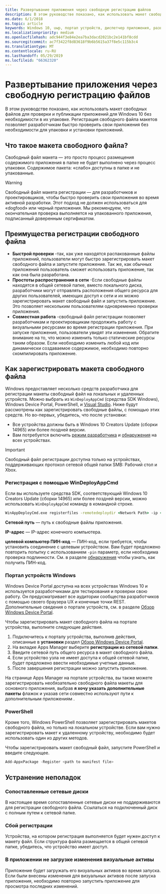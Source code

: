 ```yaml
---
title: Развертывание приложения через свободную регистрацию файлов
description: В этом руководстве показано, как использовать макет свободных файлов для проверки и публикации приложений для Windows 10 без необходимости в их упаковке.
ms.date: 6/1/2018
ms.topic: article
keywords: Windows 10, uwp, портал устройств, диспетчер приложения, развертывания, пакет sdk
ms.localizationpriority: medium
ms.openlocfilehash: adc944f3e84e2ea7ba3dacd2021bc2e141bf8cdd
ms.sourcegitcommit: ac7f3422f8d83618f9b6b5615a37f8e5c115b3c4
ms.translationtype: MT
ms.contentlocale: ru-RU
ms.lasthandoff: 05/29/2019
ms.locfileid: "66362320"
---
```

# <a name="deploy-an-app-through-loose-file-registration"></a>Развертывание приложения через свободную регистрацию файлов 

В этом руководстве показано, как использовать макет свободных файлов для проверки и публикации приложений для Windows 10 без необходимости в их упаковке. Регистрация свободного файла макетов позволяет разработчикам быстро проверить свои приложения без необходимости для упаковки и установки приложений. 

## <a name="what-is-a-loose-file-layout"></a>Что такое макета свободного файла?

Свободный файл макета — это просто процесс размещения содержимого приложения в папке не будет выполнено через процесс упаковки. Содержимое пакета: «слабо» доступны в папке и не упакованные. 

> [!WARNING]
> Свободный файл макета регистрации — для разработчиков и проектировщиков, чтобы быстро проверить свои приложения во время активной разработки. Этот подход не должен использоваться для «dogfood» или черный приложения. Мы рекомендуем, что окончательная проверка выполняется на упакованного приложения, подписанный доверенным сертификатом. 

## <a name="advantages-of-loose-file-registration"></a>Преимущества регистрации свободного файла

- **Быстрой проверки** -так, как уже находятся распакованные файлы приложений, пользователи могут быстро зарегистрировать макет свободного файла и запустите приложение. Так же, как обычных приложений пользователь сможет использовать приложение, так как она была разработана. 
- **Простоты распространения в сети** -Если свободные файлы находятся в общей сетевой папке, вместо локального диска, разработчики могут отправлять расположения общего ресурса для других пользователей, имеющих доступ к сети и их можно зарегистрировать макет свободный файл и запустить приложение. Это позволяет нескольким пользователям одновременно проверки приложения. 
- **Совместная работа** -свободный файл регистрации позволяет разработчикам и проектировщикам продолжить работу с визуальными ресурсами во время регистрации приложения. При запуске приложения, пользователи увидят эти изменения. Обратите внимание на то, что можно изменить только статические ресурсы таким образом. Если необходимо изменить любой код или динамически создаваемое содержимое, необходимо повторно скомпилировать приложение.

## <a name="how-to-register-a-loose-file-layout"></a>Как зарегистрировать макета свободного файла

Windows предоставляет несколько средств разработчика для регистрации макеты свободный файл на локальных и удаленных устройств. Можно выбрать из `WinDeployAppCmd` (средства SDK Windows), Windows Device Portal, PowerShell, и [Visual Studio](https://docs.microsoft.com/windows/uwp/debug-test-perf/deploying-and-debugging-uwp-apps#register-layout-from-network). Ниже будут рассмотрены как зарегистрировать свободные файлы, с помощью этих средств. Но во-первых, убедитесь, что после установки:

- Все устройства должны быть в Windows 10 Creators Update (сборки 14965) или более поздней версии.
- Вам потребуется включить [режим разработчика](https://docs.microsoft.com/windows/uwp/get-started/enable-your-device-for-development) и [обнаружения](https://docs.microsoft.com/en-us/windows/uwp/get-started/enable-your-device-for-development#device-discovery) на всех устройствах.

> [!IMPORTANT]
> Свободный файл регистрации доступна только на устройствах, поддерживающих протокол сетевой общей папки SMB: Рабочий стол и Xbox. 

### <a name="register-with-windeployappcmd"></a>Регистрация с помощью WinDeployAppCmd

Если вы используете средства SDK, соответствующий Windows 10 Creators Update (сборки 14965) или более поздней версии, можно использовать `WinDeployAppCmd` команду в командной строке.

```cmd
WinAppDeployCmd.exe registerfiles -remotedeploydir <Network Path> -ip <IP Address> -pin <target machine PIN>
```

**Сетевой путь** — путь к свободные файлы приложения.

**IP-адрес** — IP-адрес конечного компьютера.

**целевой компьютер ПИН-код** — ПИН-код, если требуется, чтобы установить соединение с целевым устройством. Вам будет предложено повторить попытку с использованием `-pin` параметр, если необходима проверка подлинности. См. в разделе [обнаружения](https://docs.microsoft.com/windows/uwp/get-started/enable-your-device-for-development#device-discovery) чтобы узнать, как получить ПИН-код.

### <a name="windows-device-portal"></a>Портал устройств Windows

Windows Device Portal доступна на всех устройствах Windows 10 и используется разработчиками для тестирования и проверки свою работу. Он предусматривает все аудитории сообщества разработчиков с помощью своего браузера UX и конечные точки REST. Дополнительные сведения о портале устройств, см. в разделе [Обзор Windows Device Portal](device-portal.md).

Чтобы зарегистрировать макет свободного файла на портале устройства, выполните следующие действия.

1. Подключитесь к порталу устройства, выполнив действия, описанные в **установки** раздел [Обзор Windows Device Portal](device-portal.md).
1. На вкладке Apps Manager выберите **регистрации из сетевой папки**.
1. Введите сетевой путь общего ресурса в макет свободного файла. 
1. Если устройство узла не имеет доступа к общей сетевой папке, будет предложено ввести необходимые учетные данные.
1. После завершения регистрации можно запустить приложение.

На странице Apps Manager на портале устройства, вы также можете зарегистрировать необязательно свободного файла макеты для основного приложения, выбрав **я хочу указать дополнительные пакеты** флажок и указав сети совместно используют пути к дополнительным приложениям . 

### <a name="powershell"></a>PowerShell 

Кроме того, Windows PowerShell позволяет зарегистрировать макетов свободного файла, но только на локальном устройстве. Если вам нужно зарегистрировать макет к удаленному устройству, необходимо будет использовать один из других методов. 

Чтобы зарегистрировать макет свободный файл, запустите PowerShell и введите следующее.

```PowerShell
Add-AppxPackage -Register <path to manifest file>
```

## <a name="troubleshooting"></a>Устранение неполадок

### <a name="mapped-network-drives"></a>Сопоставленные сетевые диски
В настоящее время сопоставленные сетевые диски не поддерживаются для регистрации свободного файла. Ссылаться на подключенный диск с полным путем к сетевой папке.

### <a name="registration-failure"></a>Сбой регистрации
Устройства, на котором регистрация выполняется будет нужен доступ к макету файл. Если структура файла размещается в общей сетевой папке, убедитесь, что устройство имеет доступ. 

### <a name="modifications-to-visual-assets-arent-being-loaded-in-the-app"></a>В приложении не загрузке изменения визуальные активы 
Приложение будет загружать его визуальных активов во время запуска. Если были внесены изменения для визуальных активов после запуска приложения, необходимо повторно запустить приложение для просмотра последних изменений.